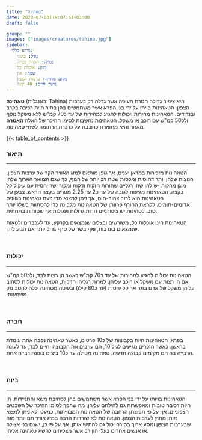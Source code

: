 ```yaml
---
title: "טאהינה"
date: 2023-07-03T19:07:51+03:00
draft: false

group: ""
images: ["images/creatures/tahina.jpg"]
sidebar:
  מידע כללי:
    גודל: בינוני
    נטייה: חסרת נטייה
    מזון: אוכלת כל
    שפה: אין
    מקום מחייה: ערבות הצפון
    משך חיים: 40 שנה
---
```


**טאהינה** (באנגלית: Tahina) היא ציפור גדולה חסרת תעופה אשר גדלה רק בערבות הצפון. הטאהינות בויתו על ידי בני הפרא אשר משתמשים בהן בתור חיית רכיבה בקרב ובנדודים. הטאהינות מהירות ויכולות להגיע למהירות של עד כ70 קמ"ש ללא משקל נוסף ולכ50 קמ"ש עם רוכב או משקל. הטאהינות נחשבות לסימן ההיכר של האלה [**האטרה**](../../deities/hatera) מאחר והיא מתוארת כרוכבת על כרכרה הרתומה לשתי טאהינות. 

{{< table_of_contents >}}

### תיאור
---
הטאהינות מזכירות במראן יענים, אך גופן מותאם למזג האוויר הקר של ערבות הצפון. הנוצות שלהן יותר דחוסות ומכסות שטח רב יותר של הגוף, כך שגם הצוואר הארוך שלהן מוגן מהקור. יש להן שתי רגליים שחורות חזקות ודקות ומקור ישר יחסית עם עיקול קל בקצה. הטאהינות מגיעות לגובה של עד כ2 עד 2.25 מטרים בקצה הראש. צבען של הטאהינות הוא לרוב צהוב-חום, אך ניתן למצוא מדי פעם טאהינות בגוונים אדומים-חומים. לקראת החורף פרוותן של הטאהינות מלבינה כדי להסתוות בשלג יותר טוב. לטהינות יש ציפורניים חדות גדולות ועגולות אך שטוחות בתחתית. 

הטאהינות הינן אוכלות כל, משורשים ובצלים שנמצאים בקרקע, עד לעכברים ולטאות שנמצאים בערבות, ואף בשר של טרף גדול יותר אם הגיע לידן. 

&nbsp;

### יכולות
---
הטאהינות יכולות להגיע למהירות של עד כ70 קמ"ש כאשר הן רצות לבד, ולכ50 קמ"ש אם הן רצות עם משקל או רוכב עליהן. למרות רגליהן הדקות, הטאהינות יכולות לסחוב עליהן משקל של אדם בוגר אך קל יחסית (עד כ80 קילו) ובעיטה מטהינה יכלה להסב נזק משמעותי. 

&nbsp;

### חברה
---
בפרא, הטאהינות חיות בקבוצות של כ10 פרטים, כאשר טאהינה נקבה אחת עומדת בראשן. כאשר הזכרים מגיעים לגיל 10, הם עוזבים את הקבוצה וחיים לבד, עד לעונת הרבייה בה הם מקימים קבוצה חדשה. טאהינה מטילה עד כ10 ביצים בעונת רבייה אחת. 

&nbsp;

### ביות
---
הטאהינות בויותו על ידי בני הפרא אשר משתמשים בהן לסחיבת משא והתניידות. הן חיות רכיבה טובות ומאפשרות גם להילחם עליהן, מה שהפך לסימן ההיכר של השבטים הצפוניים. אף על פי תפוצתן הרחבה של הטאהינות המבוייתות, כמעט ולא ניתן למצוא אותן מחוץ לערבות הצפון. הטאהינות לא שורדות הרבה במזג אוויר חם יותר מזה שבערבות הצפון ומסע ארוך בסירה יכול גם להתיש אותן. אף על פי כן, ישנם בני אצולה או אנשים אחרים בעלי הון רב אשר מצליחים להשיג טאהינה אליהן. 